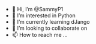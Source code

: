 - 👋 Hi, I’m @SammyP1
- 👀 I’m interested in Python
- 🌱 I’m currently learning dJango
- 💞️ I’m looking to collaborate on 
- 📫 How to reach me ...

<!---
SammyP1/SammyP1 is a ✨ special ✨ repository because its `README.md` (this file) appears on your GitHub profile.
You can click the Preview link to take a look at your changes.
--->
